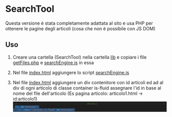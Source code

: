# SearchTool
Questa versione è stata completamente adattata al sito e usa PHP per ottenere le pagine degli articoli (cosa che non è possibile con JS DOM)

## Uso
1) Creare una cartella (SearchTool) nella cartella [lib](https://github.com/Carta-Canta/Website/blob/2.0/lib) e copiare i file [getFiles.php](getFiles.php) e [searchEngine.js](searchEngine.js) in essa

2) Nel file [index.html](https://github.com/Carta-Canta/Website/blob/2.0/html/articoli/index.html) aggiungere lo script [searchEngine.js](searchEngine.js) 

3) Nel file [index.html](https://github.com/Carta-Canta/Website/blob/2.0/html/articoli/index.html) aggiungere un div contenitore con id articoli ed ad al div di ogni articolo di classe container is-fluid assegnare l'id in base al nome del file dell'articolo (Es pagina articolo: articolo1.html -> id:articolo1)
![example](only%20for%20Readme/1.png)

